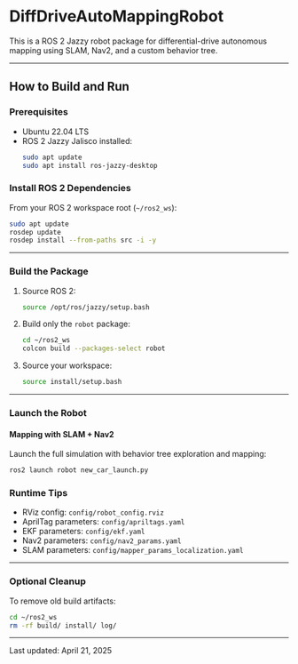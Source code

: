 # DiffDriveAutoMappingRobot

This is a ROS 2 Jazzy robot package for differential-drive autonomous mapping using SLAM, Nav2, and a custom behavior tree.

---

## How to Build and Run

###  Prerequisites

- Ubuntu 22.04 LTS
- ROS 2 Jazzy Jalisco installed:
  ```bash
  sudo apt update
  sudo apt install ros-jazzy-desktop
  ```

### Install ROS 2 Dependencies

From your ROS 2 workspace root (`~/ros2_ws`):

```bash
sudo apt update
rosdep update
rosdep install --from-paths src -i -y
```

---

### Build the Package

1. Source ROS 2:
   ```bash
   source /opt/ros/jazzy/setup.bash
   ```

2. Build only the `robot` package:
   ```bash
   cd ~/ros2_ws
   colcon build --packages-select robot
   ```

3. Source your workspace:
   ```bash
   source install/setup.bash
   ```

---

### Launch the Robot

#### Mapping with SLAM + Nav2

Launch the full simulation with behavior tree exploration and mapping:
```bash
ros2 launch robot new_car_launch.py
```

### Runtime Tips

- RViz config: `config/robot_config.rviz`
- AprilTag parameters: `config/apriltags.yaml`
- EKF parameters: `config/ekf.yaml`
- Nav2 parameters: `config/nav2_params.yaml`
- SLAM parameters: `config/mapper_params_localization.yaml`

---

### Optional Cleanup

To remove old build artifacts:
```bash
cd ~/ros2_ws
rm -rf build/ install/ log/
```

---

Last updated: April 21, 2025
